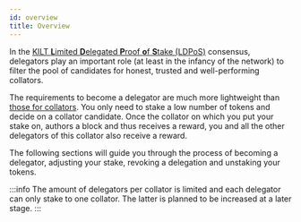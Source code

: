 ```yaml
---
id: overview
title: Overview
---
```


In the [KILT **L**imited **D**elegated **P**roof **o**f **S**take (LDPoS)](https://medium.com/kilt-protocol/the-continuing-evolution-of-kilt-protocol-limited-delegated-proof-of-stake-640403427c48) consensus, delegators play an important role (at least in the infancy of the network) to filter the pool of candidates for honest, trusted and well-performing collators.

The requirements to become a delegator are much more lightweight than [those for collators](../01_Become%20a%20Collator/01_overview.md). 
You only need to stake a low number of tokens and decide on a collator candidate.
Once the collator on which you put your stake on, authors a block and thus receives a reward, you and all the other delegators of this collator also receive a reward.

The following sections will guide you through the process of becoming a delegator, adjusting your stake, revoking a delegation and unstaking your tokens.

:::info
The amount of delegators per collator is limited and each delegator can only stake to one collator.
The latter is planned to be increased at a later stage.
:::
